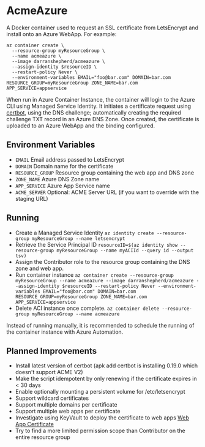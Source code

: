AcmeAzure
=

A Docker container used to request an SSL certificate from LetsEncrypt and install onto an Azure WebApp. For example:

```
az container create \
  --resource-group myResourceGroup \
  --name acmeazure \
  --image darranshepherd/acmeazure \
  --assign-identity $resourceID \
  --restart-policy Never \
  --environment-variables EMAIL="foo@bar.com" DOMAIN=bar.com RESOURCE_GROUP=myResourceGroup ZONE_NAME=bar.com APP_SERVICE=appservice
```

When run in Azure Container Instance, the container will login to the Azure CLI using Managed Service Identity. It initiates a certificate request using [certbot](https://certbot.eff.org/), using the DNS challenge; automatically creating the required challenge TXT record in an Azure DNS Zone. Once created, the certificate is uploaded to an Azure WebApp and the binding configured.

Environment Variables
-
* `EMAIL` Email address passed to LetsEncrypt
* `DOMAIN` Domain name for the certificate
* `RESOURCE_GROUP` Resource group containing the web app and DNS zone
* `ZONE_NAME` Azure DNS Zone name
* `APP_SERVICE` Azure App Service name
* `ACME_SERVER` Optional: ACME Server URL (if you want to override with the staging URL)

Running
-
* Create a Managed Service Identity `az identity create --resource-group myResourceGroup --name letsencrypt`
* Retrieve the Service Principal ID `resourceID=$(az identity show --resource-group myResourceGroup --name myACIId --query id --output tsv)`
* Assign the Contributor role to the resource group containing the DNS zone and web app.
* Run container instance `az container create --resource-group myResourceGroup --name acmeazure --image darranshepherd/acmeazure --assign-identity $resourceID --restart-policy Never --environment-variables EMAIL="foo@bar.com" DOMAIN=bar.com RESOURCE_GROUP=myResourceGroup ZONE_NAME=bar.com APP_SERVICE=appservice`
* Delete ACI instance once complete. `az container delete --resource-group myResourceGroup --name acmeazure`

Instead of running manually, it is recommended to schedule the running of the container instance with Azure Automation.

Planned Improvements
-
* Install latest version of certbot (apk add certbot is installing 0.19.0 which doesn't support ACME V2)
* Make the script idempotent by only renewing if the certificate expires in < 30 days
* Enable optionally mounting a persistent volume for /etc/letsencrypt
* Support wildcard certificates
* Support multiple domains per certificate
* Support multiple web apps per certificate
* Investigate using KeyVault to deploy the certificate to web apps [Web App Certificate](https://blogs.msdn.microsoft.com/appserviceteam/2016/05/24/deploying-azure-web-app-certificate-through-key-vault/)
* Try to find a more limited permission scope than Contributor on the entire resource group